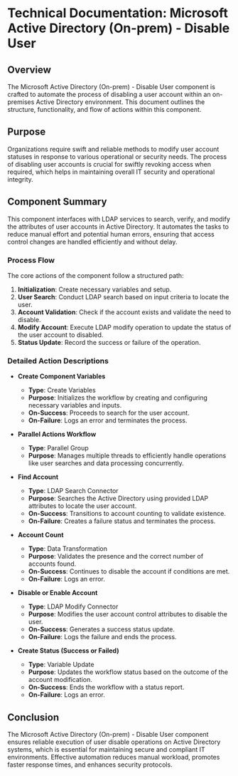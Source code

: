 # Technical Documentation: Microsoft Active Directory (On-prem) - Disable User

## Overview
The Microsoft Active Directory (On-prem) - Disable User component is crafted to automate the process of disabling a user account within an on-premises Active Directory environment. This document outlines the structure, functionality, and flow of actions within this component.

## Purpose
Organizations require swift and reliable methods to modify user account statuses in response to various operational or security needs. The process of disabling user accounts is crucial for swiftly revoking access when required, which helps in maintaining overall IT security and operational integrity.

## Component Summary
This component interfaces with LDAP services to search, verify, and modify the attributes of user accounts in Active Directory. It automates the tasks to reduce manual effort and potential human errors, ensuring that access control changes are handled efficiently and without delay.

### Process Flow
The core actions of the component follow a structured path:
1. **Initialization**: Create necessary variables and setup.
2. **User Search**: Conduct LDAP search based on input criteria to locate the user.
3. **Account Validation**: Check if the account exists and validate the need to disable.
4. **Modify Account**: Execute LDAP modify operation to update the status of the user account to disabled.
5. **Status Update**: Record the success or failure of the operation.

### Detailed Action Descriptions
- **Create Component Variables**
  - **Type**: Create Variables
  - **Purpose**: Initializes the workflow by creating and configuring necessary variables and inputs.
  - **On-Success**: Proceeds to search for the user account.
  - **On-Failure**: Logs an error and terminates the process.

- **Parallel Actions Workflow**
  - **Type**: Parallel Group
  - **Purpose**: Manages multiple threads to efficiently handle operations like user searches and data processing concurrently.

- **Find Account**
  - **Type**: LDAP Search Connector
  - **Purpose**: Searches the Active Directory using provided LDAP attributes to locate the user account.
  - **On-Success**: Transitions to account counting to validate existence.
  - **On-Failure**: Creates a failure status and terminates the process.

- **Account Count**
  - **Type**: Data Transformation
  - **Purpose**: Validates the presence and the correct number of accounts found.
  - **On-Success**: Continues to disable the account if conditions are met.
  - **On-Failure**: Logs an error.

- **Disable or Enable Account**
  - **Type**: LDAP Modify Connector
  - **Purpose**: Modifies the user account control attributes to disable the user.
  - **On-Success**: Generates a success status update.
  - **On-Failure**: Logs the failure and ends the process.

- **Create Status (Success or Failed)**
  - **Type**: Variable Update
  - **Purpose**: Updates the workflow status based on the outcome of the account modification.
  - **On-Success**: Ends the workflow with a status report.
  - **On-Failure**: Logs an error.

## Conclusion
The Microsoft Active Directory (On-prem) - Disable User component ensures reliable execution of user disable operations on Active Directory systems, which is essential for maintaining secure and compliant IT environments. Effective automation reduces manual workload, promotes faster response times, and enhances security protocols.

